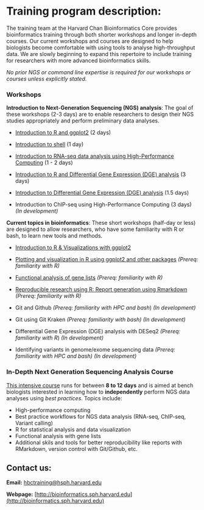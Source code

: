 # Training program description:

The training team at the Harvard Chan Bioinformatics Core provides bioinformatics training through both shorter workshops and longer in-depth courses. Our current workshops and courses are designed to help biologists become comfortable with using tools to analyse high-throughput data. We are slowly beginning to expand this repertoire to include training for researchers with more advanced bioinformatics skills.

*No prior NGS or command line expertise is required for our workshops or courses unless explicitly stated.*

### Workshops

**Introduction to Next-Generation Sequencing (NGS) analysis**: The goal of these workshops (2-3 days) are to enable researchers to design their NGS studies appropriately and perform preliminary data analyses.

  * [Introduction to R and ggplot2](https://hbctraining.github.io/Intro-to-R/README.html) (2 days)
  
  * [Introduction to shell](https://hbctraining.github.io/Intro-to-Shell/) (1 day)
  
  * [Introduction to RNA-seq data analysis using High-Performance Computing](https://hbctraining.github.io/Intro-to-rnaseq-hpc-O2/) (1 - 2 days)
  
  * [Introduction to R and Differential Gene Expression (DGE) analysis](https://hbctraining.github.io/Intro-to-R-with-DGE/README.html) (3 days)
  
  * [Introduction to Differential Gene Expression (DGE) analysis](https://hbctraining.github.io/DGE_workshop/) (1.5 days)
  
  * Introduction to ChIP-seq using High-Performance Computing (3 days) *(In development)*

**Current topics in bioinformatics**: These short workshops (half-day or less) are designed to allow researchers, who have some familiarity with R or bash, to learn new tools and methods. 

  * [Introduction to R & Visualizations with ggplot2](https://hbctraining.github.io/Training-modules/IntroR_ggplot2/README.html)
  
  * [Plotting and visualization in R using ggplot2 and other packages](https://hbctraining.github.io/Training-modules/Visualization_in_R/README.html) *(Prereq: familiarity with R)*
  
  * [Functional analysis of gene lists](https://hbctraining.github.io/Training-modules/DGE-functional-analysis/README.html) *(Prereq: familiarity with R)*
  
  * [Reproducible research using R: Report generation using Rmarkdown](https://hbctraining.github.io/Training-modules/Rmarkdown/README.html) *(Prereq: familiarity with R)*
  
  * Git and Github *(Prereq: familiarity with HPC and bash*) *(In development)*
  
  * Git using Git Kraken *(Prereq: familiarity with bash)* *(In development)*
  
  * Differential Gene Expression (DGE) analysis with DESeq2 *(Prereq: familiarity with R*) *(In development)*
  
  * Identifying variants in genome/exome sequencing data *(Prereq: familiarity with HPC and bash)* *(In development)*
  
### In-Depth Next Generation Sequencing Analysis Course

[This intensive course](https://hbctraining.github.io/In-depth-NGS-Data-Analysis-Course/) runs for between **8 to 12 days** and is aimed at bench biologists interested in learning how to **independently** perform NGS data analyses using *best practices*. Topics include:

  * High-performance computing
  * Best practice workflows for NGS data analysis (RNA-seq, ChIP-seq, Variant calling)
  * R for statistical analysis and data visualization
  * Functional analysis with gene lists
  * Additional skils and tools for better reproducibility like reports with RMarkdown, version control with Git/Github, etc.

## Contact us:

**Email:** [hbctraining@hsph.harvard.edu](mailto:hbctraining@hsph.harvard.edu)

**Webpage:** [http://bioinformatics.sph.harvard.edu](http://bioinformatics.sph.harvard.edu)
